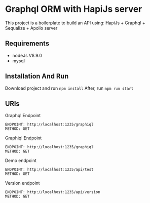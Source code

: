 # Graphql ORM with HapiJs server
 This project is a boilerplate to build an API using:
 HapiJs + Graphql + Sequalize + Apollo server

## Requirements
  - nodeJs V8.9.0
  - mysql

## Installation And Run
  Download project and run `npm install`
  After, run `npm run start`

## URls

Graphql Endpoint
```
ENDPOINT: http://localhost:1235/graphiql
METHOD: GET
```

Graphiql Endpoint
```
ENDPOINT: http://localhost:1235/graphiql
METHOD: GET
```

Demo endpoint
```
ENDPOINT: http://localhost:1235/api/test
METHOD: GET
```

Version endpoint
```
ENDPOINT: http://localhost:1235/api/version
METHOD: GET
```